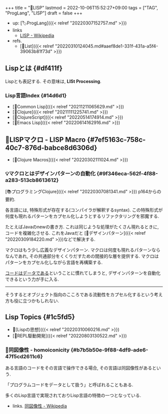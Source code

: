 +++
title = "📝LISP"
lastmod = 2022-10-06T15:52:27+09:00
tags = ["TAG", "ProgLang", "LISP"]
draft = false
+++

-   up: [🏷ProgLang]({{< relref "20220307152757.md" >}})
-   links
    -   [LISP - Wikipedia](https://ja.wikipedia.org/wiki/LISP)
-   refs.
    -   [🔖List]({{< relref "20220310124045.md#aaef8de1-331f-431a-a5f4-39063b81f73d" >}})


## Lispとは {#df411f}

Lispとも表記する. その意味は, **LISt Processing**.


### Lisp言語Index {#14d6d1}

-   [📝Common Lisp]({{< relref "20211211065629.md" >}})
-   [📝Clojure]({{< relref "20211111225741.md" >}})
-   [📝ClojureScript]({{< relref "20220514174914.md" >}})
-   [📝Emacs Lisp]({{< relref "20220614162916.md" >}})


## 📝LISPマクロ - LISP Macro {#7ef5163c-758c-40c7-876d-babce8d6306d}

-   [📝Clojure Macros]({{< relref "20220302111024.md" >}})


### 💡マクロとはデザインパターンの自動化 {#9f346eca-562f-4f88-a283-513cb8613612}

[📚プログラミングClojure]({{< relref "20220307081341.md" >}}) p164からの要約.

各言語には, 特殊形式が存在する(コンパイラが解釈するsyntax). この特殊形式が何度も現れるパターンをカプセル化しようとするリファクタリングを邪魔する.

たとえばJavaのnewの書き方. これは同じような処理がたくさん現れるときに, コードを複雑化させる. これをJavaだと [📝デザインパターン]({{< relref "20220309184220.md" >}})などで解決する.

マクロはもう少し広義なデザインパターン. マクロは何度も現れるパターンならなんであれ, その共通部分をくくりだすための間接的な層を提供する. マクロはパターンをカプセル化しながら言語を再構築する.

[コードはデータである](#b7b5b50e-9f88-4df9-ade6-47f5cd2611c6)ということに慣れてしまうと, デザインパターンを自動化できるという力が手に入る.

---

そうするとオブジェクト指向のこころである流動性をカプセル化するという考え方も役に立つかもしれない.


## Lisp Topics {#1c5fd5}

-   📝[Lispの思想]({{< relref "20220310060216.md" >}})
-   [📝REPL駆動開発]({{< relref "20220803130522.md" >}})


### 📝同図像性 - homoiconicity {#b7b5b50e-9f88-4df9-ade6-47f5cd2611c6}

ある言語のコードをその言語で操作できる場合, その言語は同図像性があるという.

「プログラムコードをデータとして扱う」と呼ばれることもある.

多くのLisp言語で実現されておりLisp言語の特徴の一つとなっている.

-   links. [同図像性 - Wikipedia](https://ja.wikipedia.org/wiki/%E5%90%8C%E5%9B%B3%E5%83%8F%E6%80%A7#:~:text=%E5%90%8C%E5%9B%B3%E5%83%8F%E6%80%A7%EF%BC%88%E3%81%A9%E3%81%86%E3%81%9A%E3%81%9E%E3%81%86,%E3%81%A8%E5%91%BC%E3%81%B0%E3%82%8C%E3%82%8B%E3%81%93%E3%81%A8%E3%82%82%E3%81%82%E3%82%8B%E3%80%82)
